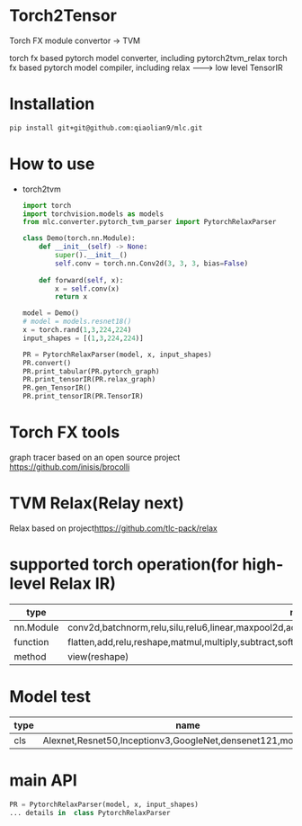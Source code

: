 # Torch2Tensor
Torch FX module convertor -> TVM

torch fx based pytorch model converter, including pytorch2tvm_relax
torch fx based pytorch model compiler, including relax ---> low level TensorIR

# Installation
```bash
pip install git+git@github.com:qiaolian9/mlc.git
```

# How to use

* torch2tvm
    ``` python
    import torch
    import torchvision.models as models
    from mlc.converter.pytorch_tvm_parser import PytorchRelaxParser

    class Demo(torch.nn.Module):
        def __init__(self) -> None:
            super().__init__()
            self.conv = torch.nn.Conv2d(3, 3, 3, bias=False)
        
        def forward(self, x):
            x = self.conv(x)
            return x

    model = Demo()
    # model = models.resnet18()
    x = torch.rand(1,3,224,224)
    input_shapes = [(1,3,224,224)]

    PR = PytorchRelaxParser(model, x, input_shapes)
    PR.convert()
    PR.print_tabular(PR.pytorch_graph)
    PR.print_tensorIR(PR.relax_graph)
    PR.gen_TensorIR()
    PR.print_tensorIR(PR.TensorIR)
    ```
# Torch FX tools
graph tracer based on an open source project <https://github.com/inisis/brocolli>

# TVM Relax(Relay next)
Relax based on project<https://github.com/tlc-pack/relax>

# supported torch operation(for high-level Relax IR)
|type|name|
|---|---|
|nn.Module|conv2d,batchnorm,relu,silu,relu6,linear,maxpool2d,adaptive_avg_pool2d,avg_pool2d,softmax,sigmoid,Dropout|
|function|flatten,add,relu,reshape,matmul,multiply,subtract,softmax,sigmoid,maxpool2d,avgpool2d,concat|
|method|view(reshape)|


# Model test
|type|name|
|---|---|
|cls|Alexnet,Resnet50,Inceptionv3,GoogleNet,densenet121,mobilenetv2|

# main API
```python
PR = PytorchRelaxParser(model, x, input_shapes)
... details in  class PytorchRelaxParser
```